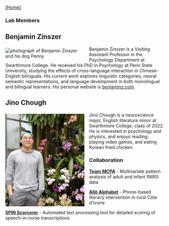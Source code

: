 [\[Home\]](index.html)

### Lab Members

## Benjamin Zinszer
<img align="left" src="images/ben_penny.jpg" alt="photograph of Benjamin Zinszer and his dog Penny" style="margin: 5px 15px 5px 0px; width:250px;">
Benjamin Zinszer is a Visiting Assistant Professor in the Psychology Department at Swarthmore College. He received his PhD in Psychology at Penn State University,
studying the effects of cross-language interaction in Chinese-English bilinguals. His current work explores linguistic categories, neural semantic representations,
and language development in both monolingual and bilingual learners. His personal website is <a href='http://benjaminz.com'>benjaminz.com</a>.

## Jino Chough
<img align="left" src="images/jino.jpg" alt="photograph of Jino Chough and orchids" style="margin: 5px 15px 5px 0px; width:250px;">
Jino Chough is a neuroscience major, English literature minor at Swarthmore College, class of 2022.  He is interested in psychology and physics, and enjoys reading,
playing video games, and eating Korean fried chicken.  

### Collaboration
[**Team MCPA**](http://teammcpa.github.io/) - Multivariate pattern analysis of adult and infant fNIRS data

[**Allô Alphabet**](https://sites.udel.edu/boldlab/current-projects/) - Phone-based literacy intervention in rural Côte d'Ivoire

[**SPIN Scorcerer**](http://spin-scorcerer.github.io/) - Automated text processing tool for detailed scoring of speech-in-noise transcriptions
